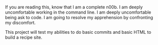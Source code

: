 If you are reading this, know that I am a complete n00b. 
I am deeply uncomfortable working in the command line. 
I am deeply uncomfortable being ask to code. 
I am going to resolve my apprehension by confronting my discomfort. 

This project will test my abilities to do basic commits and basic HTML to build a recipe site. 